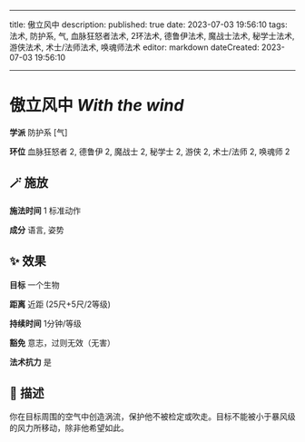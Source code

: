 
---
title: 傲立风中
description: 
published: true
date: 2023-07-03 19:56:10
tags: 法术, 防护系, 气, 血脉狂怒者法术, 2环法术, 德鲁伊法术, 魔战士法术, 秘学士法术, 游侠法术, 术士/法师法术, 唤魂师法术
editor: markdown
dateCreated: 2023-07-03 19:56:10

---

# **傲立风中** *With the wind*

**学派** 防护系 \[气\] 

**环位** 血脉狂怒者 2, 德鲁伊 2, 魔战士 2, 秘学士 2, 游侠 2, 术士/法师 2, 唤魂师 2

## 🪄 施放

**施法时间** 1 标准动作

**成分** 语言, 姿势

## ✨ 效果 

**目标** 一个生物 

**距离** 近距 (25尺+5尺/2等级)  

**持续时间** 1分钟/等级 

**豁免** 意志，过则无效（无害）

**法术抗力** 是

## 📖 描述

你在目标周围的空气中创造涡流，保护他不被检定或吹走。目标不能被小于暴风级的风力所移动，除非他希望如此。
    